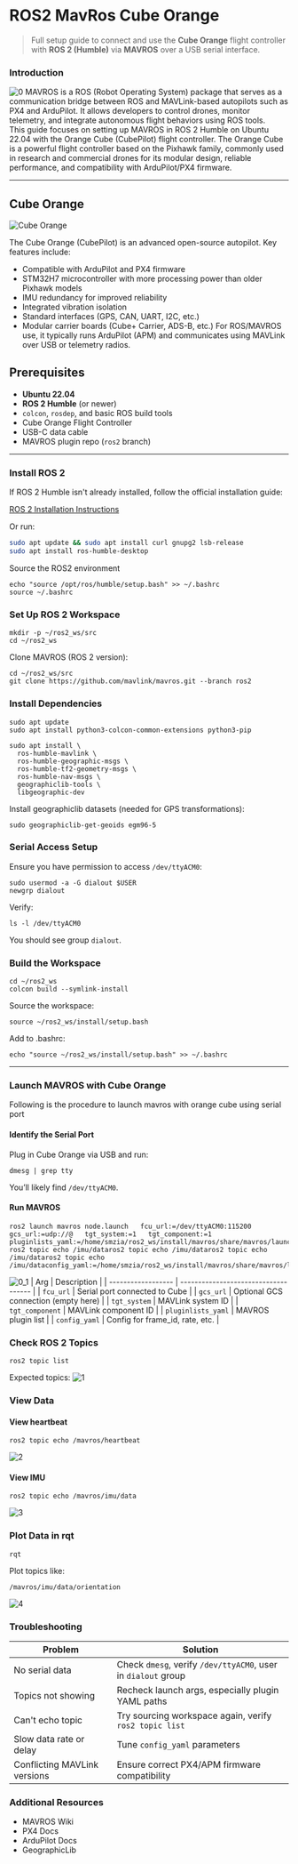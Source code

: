 # ROS2 MavRos Cube Orange

> Full setup guide to connect and use the **Cube Orange** flight controller with **ROS 2 (Humble)** via **MAVROS** over a USB serial interface.

### Introduction
![0](https://github.com/syedmohiuddinzia/ros2_orangeCube/blob/main/pic/0.png)
MAVROS is a ROS (Robot Operating System) package that serves as a communication bridge between ROS and MAVLink-based autopilots such as PX4 and ArduPilot. It allows developers to control drones, monitor telemetry, and integrate autonomous flight behaviors using ROS tools. </br>
This guide focuses on setting up MAVROS in ROS 2 Humble on Ubuntu 22.04 with the Orange Cube (CubePilot) flight controller. The Orange Cube is a powerful flight controller based on the Pixhawk family, commonly used in research and commercial drones for its modular design, reliable performance, and compatibility with ArduPilot/PX4 firmware.

---
## Cube Orange
![Cube Orange](https://github.com/syedmohiuddinzia/ros2_orangeCube/blob/main/pic/cube_orange.jpg)

The Cube Orange (CubePilot) is an advanced open-source autopilot. Key features include:
- Compatible with ArduPilot and PX4 firmware
- STM32H7 microcontroller with more processing power than older Pixhawk models
- IMU redundancy for improved reliability
- Integrated vibration isolation
- Standard interfaces (GPS, CAN, UART, I2C, etc.)
- Modular carrier boards (Cube+ Carrier, ADS-B, etc.)
For ROS/MAVROS use, it typically runs ArduPilot (APM) and communicates using MAVLink over USB or telemetry radios.

## Prerequisites

- **Ubuntu 22.04**
- **ROS 2 Humble** (or newer)
- `colcon`, `rosdep`, and basic ROS build tools
- Cube Orange Flight Controller
- USB-C data cable
- MAVROS plugin repo (`ros2` branch)

---
### Install ROS 2

If ROS 2 Humble isn't already installed, follow the official installation guide:

[ROS 2 Installation Instructions](https://docs.ros.org/en/humble/Installation/Ubuntu-Install-Debians.html)

Or run:

```bash
sudo apt update && sudo apt install curl gnupg2 lsb-release
sudo apt install ros-humble-desktop
```
Source the ROS2 environment
```
echo "source /opt/ros/humble/setup.bash" >> ~/.bashrc
source ~/.bashrc
```

### Set Up ROS 2 Workspace
```
mkdir -p ~/ros2_ws/src
cd ~/ros2_ws
```
Clone MAVROS (ROS 2 version):
```
cd ~/ros2_ws/src
git clone https://github.com/mavlink/mavros.git --branch ros2
```

### Install Dependencies
```
sudo apt update
sudo apt install python3-colcon-common-extensions python3-pip
```
```
sudo apt install \
  ros-humble-mavlink \
  ros-humble-geographic-msgs \
  ros-humble-tf2-geometry-msgs \
  ros-humble-nav-msgs \
  geographiclib-tools \
  libgeographic-dev
```
Install geographiclib datasets (needed for GPS transformations):
```
sudo geographiclib-get-geoids egm96-5
```

### Serial Access Setup
Ensure you have permission to access `/dev/ttyACM0`:
```
sudo usermod -a -G dialout $USER
newgrp dialout
```
Verify:
```
ls -l /dev/ttyACM0
```
You should see group `dialout`.

### Build the Workspace
```
cd ~/ros2_ws
colcon build --symlink-install
```
Source the workspace:
```
source ~/ros2_ws/install/setup.bash
```
Add to .bashrc:
```
echo "source ~/ros2_ws/install/setup.bash" >> ~/.bashrc
```

---
### Launch MAVROS with Cube Orange
Following is the procedure to launch mavros with orange cube using serial port

#### Identify the Serial Port
Plug in Cube Orange via USB and run:
```
dmesg | grep tty
```
You’ll likely find `/dev/ttyACM0`.

#### Run MAVROS
```
ros2 launch mavros node.launch   fcu_url:=/dev/ttyACM0:115200   gcs_url:=udp://@   tgt_system:=1   tgt_component:=1   pluginlists_yaml:=/home/smzia/ros2_ws/install/mavros/share/mavros/launch/apm_pluginlists.yaml   ros2 topic echo /imu/dataros2 topic echo /imu/dataros2 topic echo /imu/dataros2 topic echo /imu/dataconfig_yaml:=/home/smzia/ros2_ws/install/mavros/share/mavros/launch/apm_config.yaml
```
![0_1](https://github.com/syedmohiuddinzia/ros2_orangeCube/blob/main/pic/0_1.png)
| Arg                | Description                          |
| ------------------ | ------------------------------------ |
| `fcu_url`          | Serial port connected to Cube        |
| `gcs_url`          | Optional GCS connection (empty here) |
| `tgt_system`       | MAVLink system ID                    |
| `tgt_component`    | MAVLink component ID                 |
| `pluginlists_yaml` | MAVROS plugin list                   |
| `config_yaml`      | Config for frame\_id, rate, etc.     |

### Check ROS 2 Topics
```
ros2 topic list
```
Expected topics:
![1](https://github.com/syedmohiuddinzia/ros2_orangeCube/blob/main/pic/1.png)

### View Data
#### View heartbeat
```
ros2 topic echo /mavros/heartbeat
```
![2](https://github.com/syedmohiuddinzia/ros2_orangeCube/blob/main/pic/2.png)

#### View IMU
```
ros2 topic echo /mavros/imu/data
```
![3](https://github.com/syedmohiuddinzia/ros2_orangeCube/blob/main/pic/3.png)

### Plot Data in rqt
```
rqt
```
Plot topics like:
```
/mavros/imu/data/orientation
```
![4](https://github.com/syedmohiuddinzia/ros2_orangeCube/blob/main/pic/4.png)

### Troubleshooting
| Problem                      | Solution                                                      |
| ---------------------------- | ------------------------------------------------------------- |
| No serial data               | Check `dmesg`, verify `/dev/ttyACM0`, user in `dialout` group |
| Topics not showing           | Recheck launch args, especially plugin YAML paths             |
| Can't echo topic             | Try sourcing workspace again, verify `ros2 topic list`        |
| Slow data rate or delay      | Tune `config_yaml` parameters                                 |
| Conflicting MAVLink versions | Ensure correct PX4/APM firmware compatibility                 |

### Additional Resources
- MAVROS Wiki
- PX4 Docs
- ArduPilot Docs
- GeographicLib
